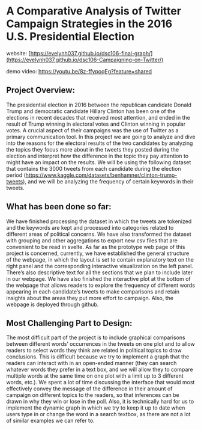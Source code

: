 #  A Comparative Analysis of Twitter Campaign Strategies in the 2016 U.S. Presidential Election
website: [https://evelynh037.github.io/dsc106-final-graph/](https://evelynh037.github.io/dsc106-Campaigning-on-Twitter/)

demo video: https://youtu.be/8z-ffypoqEg?feature=shared
## Project Overview:

The presidential election in 2016 between the republican candidate Donald Trump and democratic candidate Hillary Clinton has been one of the elections in recent decades that received most attention, and ended in the result of Trump winning in electoral votes and Clinton winning in popular votes. A crucial aspect of their campaigns was the use of Twitter as a primary communication tool. In this project we are going to analyze and dive into the reasons for the electoral results of the two candidates by analyzing the topics they focus more about in the tweets they posted during the election and interpret how the difference in the topic they pay attention to might have an impact on the results. We will be using the following dataset that contains the 3000 tweets from each candidate during the election period (https://www.kaggle.com/datasets/benhamner/clinton-trump-tweets), and we will be analyzing the frequency of certain keywords in their tweets.

## What has been done so far:

We have finished processing the dataset in which the tweets are tokenized and the keywords are kept and processed into categories related to different areas of political concerns. We have also transformed the dataset with grouping and other aggregations to export new csv files that are convenient to be read in svelte. As far as the prototype web page of this project is concerned, currently, we have established the general structure of the webpage, in which the layout is set to contain explanatory text on the right panel and the corresponding interactive visualization on the left panel. There’s also descriptive text for all the sections that we plan to include later in our webpage. We have also finished the interactive plot at the bottom of the webpage that allows readers to explore the frequency of different words appearing in each candidate’s tweets to make comparisons and retain insights about the areas they put more effort to campaign. Also, the webpage is deployed through github.

## Most Challenging Part to Design:
The most difficult part of the project is to include graphical comparisons between different words’ occurrences in the tweets on one plot and to allow readers to select words they think are related in political topics to draw conclusions. This is difficult because we try to implement a graph that the readers can interact with in an open-ended manner (they can search whatever words they prefer in a text box, and we will allow they to compare multiple words at the same time on one plot with a limit up to 3 different words, etc.). We spent a lot of time discussing the interface that would most effectively convey the message of the difference in their amount of campaign on different topics to the readers, so that inferences can be drawn in why they win or lose in the poll. Also, it is technically hard for us to implement the dynamic graph in which we try to keep it up to date when users type in or change the word in a search textbox, as there are not a lot of similar examples we can refer to. 
